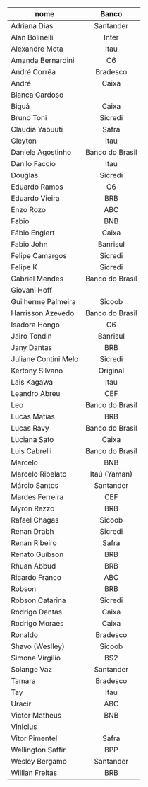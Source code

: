 |nome|Banco|
|---|:---:|
|Adriana Dias|Santander|
|Alan Bolinelli|Inter|
|Alexandre Mota|Itau|
|Amanda Bernardini|C6|
|André Corrêa|Bradesco|
|André|Caixa|
|Bianca Cardoso||
|Biguá|Caixa|
|Bruno Toni|Sicredi|
|Claudia Yabuuti|Safra|
|Cleyton|Itau|
|Daniela Agostinho|Banco do Brasil|
|Danilo Faccio|Itau|
|Douglas|Sicredi|
|Eduardo Ramos|C6|
|Eduardo Vieira|BRB|
|Enzo Rozo|ABC|
|Fabio|BNB|
|Fábio Englert|Caixa|
|Fabio John|Banrisul|
|Felipe Camargos|Sicredi|
|Felipe K|Sicredi|
|Gabriel Mendes|Banco do Brasil|
|Giovani Hoff||
|Guilherme Palmeira|Sicoob|
|Harrisson Azevedo|Banco do Brasil|
|Isadora Hongo|C6|
|Jairo Tondin|Banrisul|
|Jany Dantas|BRB|
|Juliane Contini Melo|Sicredi |
|Kertony Silvano|Original|
|Lais Kagawa|Itau|
|Leandro Abreu|CEF|
|Leo|Banco do Brasil|
|Lucas Matias|BRB|
|Lucas Ravy|Banco do Brasil|
|Luciana Sato|Caixa|
|Luis Cabrelli|Banco do Brasil|
|Marcelo|BNB|
|Marcelo Ribelato|Itaú (Yaman)|
|Márcio Santos|Santander|
|Mardes Ferreira|CEF|
|Myron Rezzo|BRB|
|Rafael Chagas|Sicoob|
|Renan Drabh|Sicredi|
|Renan Ribeiro|Safra|
|Renato Guibson|BRB|
|Rhuan Abbud|BRB|
|Ricardo Franco|ABC|
|Robson|BRB|
|Robson Catarina|Sicredi|
|Rodrigo Dantas|Caixa|
|Rodrigo Moraes|Caixa|
|Ronaldo|Bradesco|
|Shavo (Weslley)|Sicoob|
|Simone Virgilio|BS2|
|Solange Vaz|Santander|
|Tamara|Bradesco|
|Tay|Itau|
|Uracir|ABC|
|Victor Matheus|BNB|
|Vinicius||
|Vitor Pimentel|Safra|
|Wellington Saffir|BPP|
|Wesley Bergamo|Santander|
|Willian Freitas|BRB|